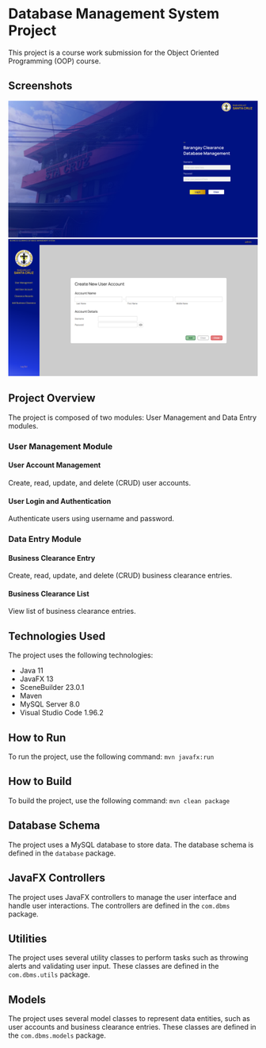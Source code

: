 # Database Management System Project

This project is a course work submission for the Object Oriented Programming (OOP) course.

## Screenshots

![LoginScreen](Screenshot1.png)
![UserAccountEntry](Screenshot2.png)

## Project Overview

The project is composed of two modules: User Management and Data Entry modules.

### User Management Module

#### User Account Management

Create, read, update, and delete (CRUD) user accounts.

#### User Login and Authentication

Authenticate users using username and password.

### Data Entry Module

#### Business Clearance Entry

Create, read, update, and delete (CRUD) business clearance entries.

#### Business Clearance List

View list of business clearance entries.

## Technologies Used

The project uses the following technologies:

-   Java 11
-   JavaFX 13
-   SceneBuilder 23.0.1
-   Maven
-   MySQL Server 8.0
-   Visual Studio Code 1.96.2

## How to Run

To run the project, use the following command: `mvn javafx:run`

## How to Build

To build the project, use the following command: `mvn clean package`

## Database Schema

The project uses a MySQL database to store data. The database schema is defined in the `database` package.

## JavaFX Controllers

The project uses JavaFX controllers to manage the user interface and handle user interactions. The controllers are defined in the `com.dbms` package.

## Utilities

The project uses several utility classes to perform tasks such as throwing alerts and validating user input. These classes are defined in the `com.dbms.utils` package.

## Models

The project uses several model classes to represent data entities, such as user accounts and business clearance entries. These classes are defined in the `com.dbms.models` package.
